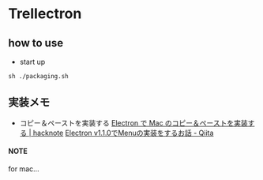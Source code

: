 # Trellectron

## how to use

- start up
```
sh ./packaging.sh
```

## 実装メモ
- コピー＆ペーストを実装する
<a href="http://hacknote.jp/archives/16729/" >Electron で Mac のコピー＆ペーストを実装する | hacknote</a>
<a href="http://qiita.com/asayamakk/items/00194a9d4ac2a8a5f8cb" >Electron v1.1.0でMenuの実装をするお話 - Qiita</a>

#### NOTE
for mac...
